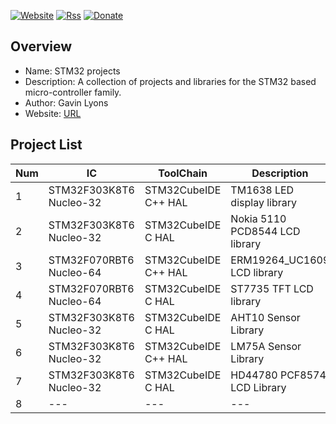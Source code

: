 [![Website](https://img.shields.io/badge/Website-Link-blue.svg)](https://gavinlyonsrepo.github.io/)  [![Rss](https://img.shields.io/badge/Subscribe-RSS-yellow.svg)](https://gavinlyonsrepo.github.io//feed.xml)  [![Donate](https://img.shields.io/badge/Donate-PayPal-green.svg)](https://www.paypal.com/paypalme/whitelight976)

Overview
--------------------------------------------
* Name: STM32 projects
* Description: A collection of projects and libraries for the STM32 based micro-controller family.
* Author: Gavin Lyons 
* Website: [URL](https://gavinlyonsrepo.github.io/)

Project List
-----------------------------------------

| Num | IC | ToolChain | Description  | Link |
| --- | --- | --- | --- | --- |
|1| STM32F303K8T6 Nucleo-32 | STM32CubeIDE C++ HAL | TM1638 LED display library |[URL ](STM32/tm1638plus/)|
|2| STM32F303K8T6 Nucleo-32 | STM32CubeIDE C HAL | Nokia 5110 PCD8544 LCD library |[URL ](STM32/nokia5110text/)|
|3| STM32F070RBT6 Nucleo-64 | STM32CubeIDE C++ HAL | ERM19264_UC1609 LCD library|[URL ](STM32/ERM19264/)|
|4| STM32F070RBT6 Nucleo-64 | STM32CubeIDE C  HAL | ST7735 TFT LCD library |[URL ](STM32/ST7735_TFT/)|
|5| STM32F303K8T6 Nucleo-32 | STM32CubeIDE C  HAL | AHT10 Sensor Library |[URL ](STM32/AHT10/)|
|6| STM32F303K8T6 Nucleo-32 | STM32CubeIDE C++ HAL | LM75A Sensor Library |[URL ](STM32/LM75a/)|
|7| STM32F303K8T6 Nucleo-32 | STM32CubeIDE C HAL | HD44780 PCF8574 LCD Library |[URL ](STM32/HD44780/)|
|8| --- | --- | --- | --- |
